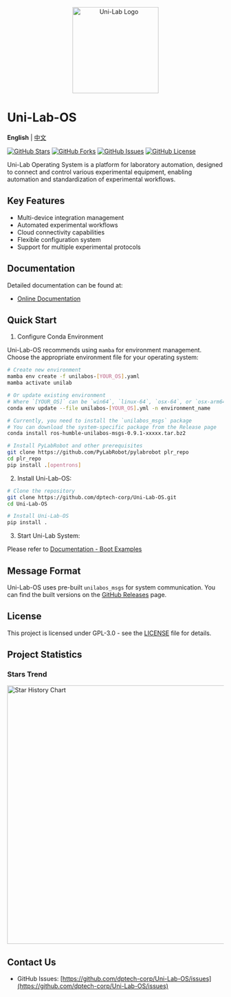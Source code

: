 <div align="center">
  <img src="docs/logo.png" alt="Uni-Lab Logo" width="200"/>
</div>

# Uni-Lab-OS

<!-- Language switcher -->
**English** | [中文](README_zh.md)

[![GitHub Stars](https://img.shields.io/github/stars/dptech-corp/Uni-Lab-OS.svg)](https://github.com/dptech-corp/Uni-Lab-OS/stargazers)
[![GitHub Forks](https://img.shields.io/github/forks/dptech-corp/Uni-Lab-OS.svg)](https://github.com/dptech-corp/Uni-Lab-OS/network/members)
[![GitHub Issues](https://img.shields.io/github/issues/dptech-corp/Uni-Lab-OS.svg)](https://github.com/dptech-corp/Uni-Lab-OS/issues)
[![GitHub License](https://img.shields.io/github/license/dptech-corp/Uni-Lab-OS.svg)](https://github.com/dptech-corp/Uni-Lab-OS/blob/main/LICENSE)

Uni-Lab Operating System is a platform for laboratory automation, designed to connect and control various experimental equipment, enabling automation and standardization of experimental workflows.

## Key Features

- Multi-device integration management
- Automated experimental workflows
- Cloud connectivity capabilities
- Flexible configuration system
- Support for multiple experimental protocols

## Documentation

Detailed documentation can be found at:

- [Online Documentation](https://readthedocs.dp.tech/Uni-Lab/v0.8.0/)

## Quick Start

1. Configure Conda Environment

Uni-Lab-OS recommends using `mamba` for environment management. Choose the appropriate environment file for your operating system:

```bash
# Create new environment
mamba env create -f unilabos-[YOUR_OS].yaml
mamba activate unilab

# Or update existing environment
# Where `[YOUR_OS]` can be `win64`, `linux-64`, `osx-64`, or `osx-arm64`.
conda env update --file unilabos-[YOUR_OS].yml -n environment_name

# Currently, you need to install the `unilabos_msgs` package
# You can download the system-specific package from the Release page
conda install ros-humble-unilabos-msgs-0.9.1-xxxxx.tar.bz2

# Install PyLabRobot and other prerequisites
git clone https://github.com/PyLabRobot/pylabrobot plr_repo
cd plr_repo
pip install .[opentrons]
```

2. Install Uni-Lab-OS:

```bash
# Clone the repository
git clone https://github.com/dptech-corp/Uni-Lab-OS.git
cd Uni-Lab-OS

# Install Uni-Lab-OS
pip install .
```

3. Start Uni-Lab System:

Please refer to [Documentation - Boot Examples](https://readthedocs.dp.tech/Uni-Lab/v0.8.0/boot_examples/index.html)

## Message Format

Uni-Lab-OS uses pre-built `unilabos_msgs` for system communication. You can find the built versions on the [GitHub Releases](https://github.com/dptech-corp/Uni-Lab-OS/releases) page.

## License

This project is licensed under GPL-3.0 - see the [LICENSE](LICENSE) file for details.

## Project Statistics

### Stars Trend

<a href="https://star-history.com/#dptech-corp/Uni-Lab-OS&Date">
  <img src="https://api.star-history.com/svg?repos=dptech-corp/Uni-Lab-OS&type=Date" alt="Star History Chart" width="600">
</a>

## Contact Us

- GitHub Issues: [https://github.com/dptech-corp/Uni-Lab-OS/issues](https://github.com/dptech-corp/Uni-Lab-OS/issues)